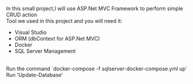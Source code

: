 In this small project,I will use ASP.Net MVC Framework to perform simple CRUD action
<br>
Tool we used in this project and you will need it:
- Visual Studio
- ORM (dbContext for ASP.Net MVC)
- Docker
- SQL Server Management
<br>
Run the command `docker-compose -f sqlserver-docker-compose.yml up`
Run 'Update-Database'
